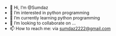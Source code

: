 - 👋 Hi, I’m @Sumdaz
- 👀 I’m interested in python programming
- 🌱 I’m currently learning python programming
- 💞️ I’m looking to collaborate on ...
- 📫 How to reach me: via sumdaz2222@gmail.com

<!---
Sumdaz/Sumdaz is a ✨ special ✨ repository because its `README.md` (this file) appears on your GitHub profile.
You can click the Preview link to take a look at your changes.
--->
